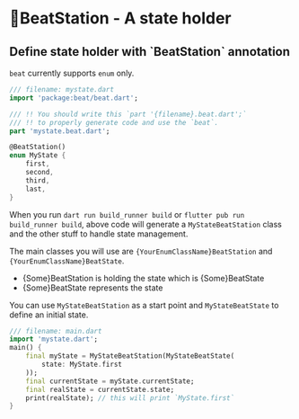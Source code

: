 # BeatStation - A state holder

## Define state holder with \`BeatStation\` annotation

`beat` currently supports `enum` only.&#x20;

```dart
/// filename: mystate.dart
import 'package:beat/beat.dart';

/// !! You should write this `part '{filename}.beat.dart';` 
/// !! to properly generate code and use the `beat`.
part 'mystate.beat.dart';

@BeatStation()
enum MyState {
    first,
    second,
    third,
    last,
}
```

When you run `dart run build_runner build` or `flutter pub run build_runner build`, above code will generate a `MyStateBeatStation` class and the other stuff to handle state management.&#x20;

The main classes you will use are `{YourEnumClassName}BeatStation` and `{YourEnumClassName}BeatState`.&#x20;

* {Some}BeatStation is holding the state which is {Some}BeatState
* {Some}BeatState represents the state&#x20;

You can use `MyStateBeatStation` as a start point and `MyStateBeatState` to define an initial state.

```dart
/// filename: main.dart
import 'mystate.dart';
main() {
    final myState = MyStateBeatStation(MyStateBeatState(
        state: MyState.first
    ));
    final currentState = myState.currentState;
    final realState = currentState.state;
    print(realState); // this will print `MyState.first`
}
```
